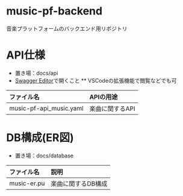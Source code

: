 # music-pf-backend
音楽プラットフォームのバックエンド用リポジトリ

# API仕様

* 置き場：docs/api
* [Swagger Editor](https://editor.swagger.io/)で開くこと
** VSCodeの拡張機能で閲覧などでも可

|ファイル名 |APIの用途 |
|:-- |:-- |
|music-pf-api_music.yaml |楽曲に関するAPI |

# DB構成(ER図)

* 置き場：docs/database

|ファイル名 |説明 |
|:-- |:-- |
|music-er.pu |楽曲に関するDB構成 |
